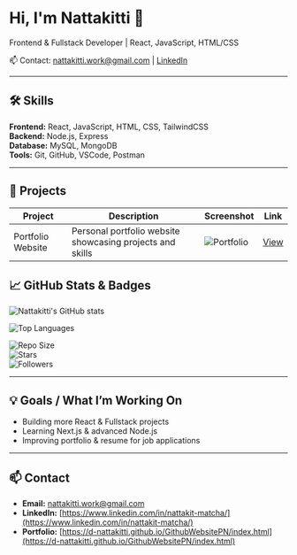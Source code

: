 # Hi, I'm Nattakitti 👋

Frontend & Fullstack Developer | React, JavaScript, HTML/CSS

📫 Contact: nattakitti.work@gmail.com | [LinkedIn](https://www.linkedin.com/in/nattakit-matcha/)

---

## 🛠 Skills

**Frontend:** React, JavaScript, HTML, CSS, TailwindCSS  
**Backend:** Node.js, Express  
**Database:** MySQL, MongoDB  
**Tools:** Git, GitHub, VSCode, Postman  

---

## 📂 Projects

| Project | Description | Screenshot | Link |
|---------|------------|------------|------|
| Portfolio Website | Personal portfolio website showcasing projects and skills | ![Portfolio](https://raw.githubusercontent.com/D-Nattakitti/GithubWebsitePN/main/screenshot.png) | [View](https://d-nattakitti.github.io/GithubWebsitePN/index.html) |

## 📈 GitHub Stats & Badges

![Nattakitti's GitHub stats](https://github-readme-stats.vercel.app/api?username=D-Nattakitti&show_icons=true&theme=radical)

![Top Languages](https://github-readme-stats.vercel.app/api/top-langs/?username=D-Nattakitti&layout=compact&theme=radical)

![Repo Size](https://img.shields.io/github/repo-size/D-Nattakitti/Palworld-DB?style=for-the-badge)  
![Stars](https://img.shields.io/github/stars/D-Nattakitti/Palworld-DB?style=for-the-badge)  
![Followers](https://img.shields.io/github/followers/D-Nattakitti?style=for-the-badge)  

---

## 💡 Goals / What I’m Working On

- Building more React & Fullstack projects  
- Learning Next.js & advanced Node.js  
- Improving portfolio & resume for job applications  

---

## 📫 Contact

- **Email:** nattakitti.work@gmail.com  
- **LinkedIn:** [https://www.linkedin.com/in/nattakit-matcha/](https://www.linkedin.com/in/nattakit-matcha/)  
- **Portfolio:** [https://d-nattakitti.github.io/GithubWebsitePN/index.html](https://d-nattakitti.github.io/GithubWebsitePN/index.html)
